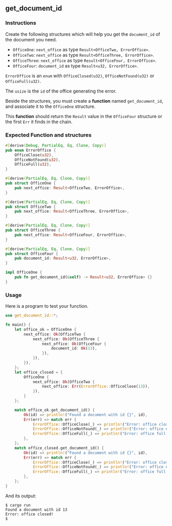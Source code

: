 ## get_document_id

### Instructions

Create the following structures which will help you get the `document_id` of the document you need.

- `OfficeOne`: `next_office` as type `Result<OfficeTwo, ErrorOffice>`.
- `OfficeTwo`: `next_office` as type `Result<OfficeThree, ErrorOffice>`.
- `OfficeThree`: `next_office` as type `Result<OfficeFour, ErrorOffice>`.
- `OfficeFour`: `document_id` as type `Result<u32, ErrorOffice>`.

`ErrorOffice` is an `enum` with `OfficeClosed(u32)`, `OfficeNotFound(u32)` or `OfficeFull(u32)`.

The `usize` is the `id` of the office generating the error.

Beside the structures, you must create a **function** named `get_document_id`, and associate it to the `OfficeOne` structure.

This **function** should return the `Result` value in the `OfficeFour` structure or the first `Err` it finds in the chain.

### Expected Function and structures

```rust
#[derive(Debug, PartialEq, Eq, Clone, Copy)]
pub enum ErrorOffice {
    OfficeClose(u32),
    OfficeNotFound(u32),
    OfficeFull(u32),
}

#[derive(PartialEq, Eq, Clone, Copy)]
pub struct OfficeOne {
    pub next_office: Result<OfficeTwo, ErrorOffice>,
}

#[derive(PartialEq, Eq, Clone, Copy)]
pub struct OfficeTwo {
    pub next_office: Result<OfficeThree, ErrorOffice>,
}

#[derive(PartialEq, Eq, Clone, Copy)]
pub struct OfficeThree {
    pub next_office: Result<OfficeFour, ErrorOffice>,
}

#[derive(PartialEq, Eq, Clone, Copy)]
pub struct OfficeFour {
    pub document_id: Result<u32, ErrorOffice>,
}

impl OfficeOne {
    pub fn get_document_id(&self) -> Result<u32, ErrorOffice> {}
}
```

### Usage

Here is a program to test your function.

```rust
use get_document_id::*;

fn main() {
    let office_ok = OfficeOne {
        next_office: Ok(OfficeTwo {
            next_office: Ok(OfficeThree {
                next_office: Ok(OfficeFour {
                    document_id: Ok(13),
                }),
            }),
        }),
    };
    let office_closed = {
        OfficeOne {
            next_office: Ok(OfficeTwo {
                next_office: Err(ErrorOffice::OfficeClose(13)),
            }),
        }
    };

    match office_ok.get_document_id() {
        Ok(id) => println!("Found a document with id {}", id),
        Err(err) => match err {
            ErrorOffice::OfficeClose(_) => println!("Error: office closed!"),
            ErrorOffice::OfficeNotFound(_) => println!("Error: office not found!"),
            ErrorOffice::OfficeFull(_) => println!("Error: office full!"),
        },
    };
    match office_closed.get_document_id() {
        Ok(id) => println!("Found a document with id {}", id),
        Err(err) => match err {
            ErrorOffice::OfficeClose(_) => println!("Error: office closed!"),
            ErrorOffice::OfficeNotFound(_) => println!("Error: office not found!"),
            ErrorOffice::OfficeFull(_) => println!("Error: office full!"),
        },
    };
}
```

And its output:

```console
$ cargo run
Found a document with id 13
Error: office closed!
$
```
